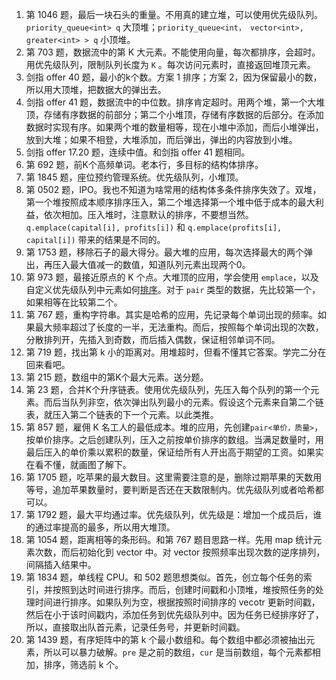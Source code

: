 1. 第 1046 题，最后一块石头的重量。不用真的建立堆，可以使用优先级队列。`priority_queue<int> q` 大顶堆；`priority_queue<int， vector<int>, greater<int> > q` 小顶堆。
2. 第 703 题，数据流中的第 K 大元素。不能使用向量，每次都排序，会超时。用优先级队列，限制队列长度为 `K` 。每次访问元素时，直接返回堆顶元素。
3. 剑指 offer 40 题，最小的k个数。方案 1 排序；方案 2，因为保留最小的数，所以用大顶堆，把数据大的弹出去。
4. 剑指 offer 41 题，数据流中的中位数。排序肯定超时。用两个堆，第一个大堆顶，存储有序数据的前部分；第二个小堆顶，存储有序数据的后部分。在添加数据时实现有序。如果两个堆的数量相等，现在小堆中添加，而后小堆弹出，放到大堆；如果不相登，大堆添加，而后弹出，弹出的内容放到小堆。
5. 剑指 offer 17.20 题，连续中值。和剑指 offer 41 题相同。
6. 第 692 题，前K个高频单词。老本行，多目标的结构体排序。
7. 第 1845 题，座位预约管理系统。优先级队列，小堆顶。
8. 第 0502 题，IPO。我也不知道为啥常用的结构体多条件排序失效了。双堆，第一个堆按照成本顺序排序压入，第二个堆选择第一个堆中低于成本的最大利益，依次相加。压入堆时，注意默认的排序，不要想当然。`q.emplace(capital[i], profits[i])` 和 `q.emplace(profits[i], capital[i])` 带来的结果是不同的。
9. 第 1753 题，移除石子的最大得分。最大堆的应用，每次选择最大的两个弹出，再压入最大值减一的数值，知道队列元素出现两个0。
10. 第 973 题，最接近原点的 K 个点。大堆顶的应用，学会使用 `emplace`，以及自定义优先级队列中元素如何[排序](https://www.cnblogs.com/huashanqingzhu/p/11040390.html)。对于 `pair` 类型的数据，先比较第一个，如果相等在比较第二个。
11. 第 767 题，重构字符串。其实是哈希的应用，先记录每个单词出现的频率。如果最大频率超过了长度的一半，无法重构。而后，按照每个单词出现的次数，分散排列开，先插入到奇数，而后插入偶数，保证相邻单词不同。
12. 第 719 题，找出第 k 小的距离对。用堆超时，但看不懂其它答案。学完二分在回来看吧。
13. 第 215 题，数组中的第K个最大元素。送分题。
14. 第 23 题，合并K个升序链表。使用优先级队列，先压入每个队列的第一个元素。而后当队列非空，依次弹出队列最小的元素。假设这个元素来自第二个链表，就压入第二个链表的下一个元素。以此类推。
15. 第 857 题，雇佣 K 名工人的最低成本。堆的应用，先创建`pair<单价，质量>`，按单价排序。之后创建队列，压入之前按单价排序的数组。当满足数量时，用最后压入的单价乘以累积的数量，保证给所有人开出高于期望的工资。如果实在看不懂，就画图了解下。
16. 第 1705 题，吃苹果的最大数目。这里需要注意的是，删除过期苹果的天数用等号，追加苹果数量时，要判断是否还在天数限制内。优先级队列或者哈希都可以。
17. 第 1792 题，最大平均通过率。优先级队列，优先级是：增加一个成员后，谁的通过率提高的最多，所以用大堆顶。
18. 第 1054 题，距离相等的条形码。和第 767 题目思路一样。先用 map 统计元素次数，而后初始化到 vector 中。对 vector 按照频率出现次数的逆序排列，间隔插入结果中。
19. 第 1834 题，单线程 CPU。和 502 题思想类似。首先，创立每个任务的索引，并按照到达时间进行排序。而后，创建时间戳和小顶堆，堆按照任务的处理时间进行排序。如果队列为空，根据按照时间排序的 vecotr 更新时间戳，然后在小于该时间戳内，添加任务到优先级队列中。因为任务已经排序好了，所以，直接取出队首元素，记录任务号，并更新时间戳。
20. 第 1439 题，有序矩阵中的第 k 个最小数组和。每个数组中都必须被抽出元素，所以可以暴力破解。`pre` 是之前的数组，`cur` 是当前数组，每个元素都相加，排序，筛选前 k 个。